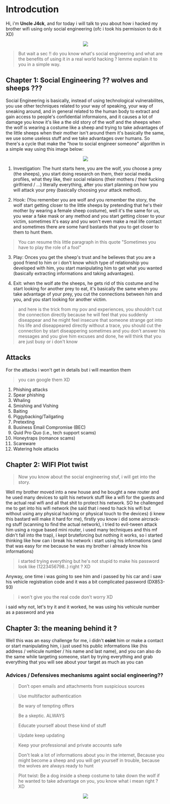 # Introdcution


Hi, i'm **Uncle J4ck**, and for today i will talk to you about how i hacked my brother wifi using only social engineering (ofc i took his permission to do it XD)


<p align="center">
  <img src="https://c.tenor.com/CgGUXc-LDc4AAAAM/hacker-pc.gif"/>
</p>

> But wait a sec !! do you know what's social engineering and what are the benefits of using it in a real world hacking ? lemme explain it to you in a simple way. 

## Chapter 1: Social Engineering ?? wolves and sheeps ??? 

Social Engineering is basically, instead of using technological vulnerabilites, you use other techniques related to your way of speaking, your way of sneaking around, and in general related to the human body to extract and gain access to people's confidential informaions, and it causes a lot of damage you know it's like a the old story of the wolf and the sheeps when the wolf is wearing a costume like a sheep and trying to take advantages of the little sheeps when their mother isn't around them it's basically the same, we use some useless stuff and we take advantages over humans. So there's a cycle that make the "how to social engineer someone" algorithm in a simple way using this image below:


<p align="center">
  <img src="https://i.imgur.com/HNL8mut.jpg"/>
</p>

1. Investigation: The hunt starts here, you are the wolf, you choose a prey (the sheeps), you start doing research on them, their social media profiles, what they like, their social relaions (their mothers / their fucking girlfriend / ...) literally everything, after you start planning on how you will attack your prey (basically choosing your attack method).

2. Hook: (You remember you are wolf and you remember the story, the wolf start getting closer to the little sheeps by pretending that he's their mother by wearing a female sheep costume), well it's the same for us, you wear a fake mask or any method and you start getting closer to your victim, sometimes it's easy and you won't even make a real life contact and sometimes there are some hard bastards that you to get closer to them to hunt them.

> You can resume this little paragraph in this quote "Sometimes you have to play the role of a fool"


3. Play: Onces you get the sheep's trust and he believes that you are a good friend to him or i don't know which type of relationship you developed with him, you start manipulating him to get what you wanted (basically extracting informations and taking advantages).

4. Exit: when the wolf ate the sheeps, he gets rid of this costume and he start looking for another prey to eat, it's basically the same when you take advantage of your prey, you cut the connections between him and you, and you start looking for another victim.


> and here is the trick from my pov and experiences, you shouldn't cut the connection directly because he will feel that you suddenly diseappear and he might feel insecure that someone strange got into his life and diseappeared directly without a trace, you should cut the connection by start diseappering sometimes and you don't answer his messages and you give him excuses and done, he will think that you are just busy or i don't know 

## Attacks

For the attacks i won't get in details but i will meantion them 
> you can google them XD

1.    Phishing attacks
2.    Spear phishing
3.    Whaling
4.    Smishing and Vishing
4.    Baiting
5.    Piggybacking/Tailgating
6.    Pretexting
7.    Business Email Compromise (BEC)
8.    Quid Pro Quo (i.e., tech support scams)
9.    Honeytraps (romance scams)
10.    Scareware
11.    Watering hole attacks


## Chapter 2: WIFI Plot twist

> Now you know about the social engineering stuf, i will get into the story.

Well my brother moved into a new house and he bought a new router and he used many devices to split his network stuff like a wifi for the guests and the actual real wifi and all that shit to protect his network. SO he challenged me to get into his wifi network (he said that i need to hack his wifi but without using any physical hacking or physical touch to the devices) (i knew this bastard will make it hard for me), firstly you know i did some aircrack-ng stuff (scanning to find the actual network), i tried to evil-tween attack him using a rogue based mini router, i used many techniques and this mf didn't fall into the trap), i kept bruteforcing but nothing it works, so i started thinking like how can i break his network i start using his informations (and that was easy for me because he was my brother i already know his informations) 
> i started trying everything but he's not stupid to make his password look like (1223456798..) right ? XD

Anyway, one time i was going to see him and i passed by his car and i saw his vehicle registration code and it was a bit complicated password (DX853-93)

> i won't give you the real code don't worry XD

i said why not, let's try it and it worked, he was using his vehicule number as a password and yea


## Chapter 3: the meaning behind it ? 

Well this was an easy challenge for me, i didn't **osint** him or make a contact or start manipulating him, i just used his public informations like (his address / vehicule number / his name and last name), and you can also do the same while targeting someone, start by trying everything and grab everything that you will see about your target as much as you can

### Advices / Defensives mechanisms againt social engineering??

> Don’t open emails and attachments from suspicious sources

> Use multifactor authentication

> Be wary of tempting offers

> Be a skeptic. ALWAYS

> Educate yourself about these kind of stuff

> Update keep updating 

> Keep your professional and private accounts safe

> Don't leak a lot of informations about you in the internet, Because you might become a sheep and you will get yourself in trouble, because the wolves are always ready to hunt 

> Plot twist: Be a dog inside a sheep costume to take down the wolf if he wanted to take advantage on you, you know what i mean right ? XD

<p align="center">
  <img src="https://i.imgur.com/sgl4WX7.jpg"/>
</p>